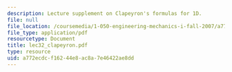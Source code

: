 ```yaml
---
description: Lecture supplement on Clapeyron's formulas for 1D.
file: null
file_location: /coursemedia/1-050-engineering-mechanics-i-fall-2007/a772ecdcf16244e8ac8a7e46422ae8dd_lec32_clapeyron.pdf
file_type: application/pdf
resourcetype: Document
title: lec32_clapeyron.pdf
type: resource
uid: a772ecdc-f162-44e8-ac8a-7e46422ae8dd
---
```

